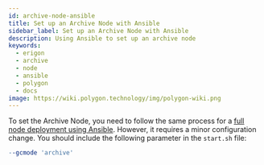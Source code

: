 ```yaml
---
id: archive-node-ansible
title: Set up an Archive Node with Ansible
sidebar_label: Set up an Archive Node with Ansible
description: Using Ansible to set up an archive node
keywords:
  - erigon
  - archive
  - node
  - ansible
  - polygon
  - docs
image: https://wiki.polygon.technology/img/polygon-wiki.png
---
```


To set the Archive Node, you need to follow the same process for a [<ins>full node deployment using Ansible</ins>](/docs/operate/full-node-deployment). However, it requires a minor configuration change. You should include the following parameter in the `start.sh` file:

```makefile
--gcmode 'archive'
```